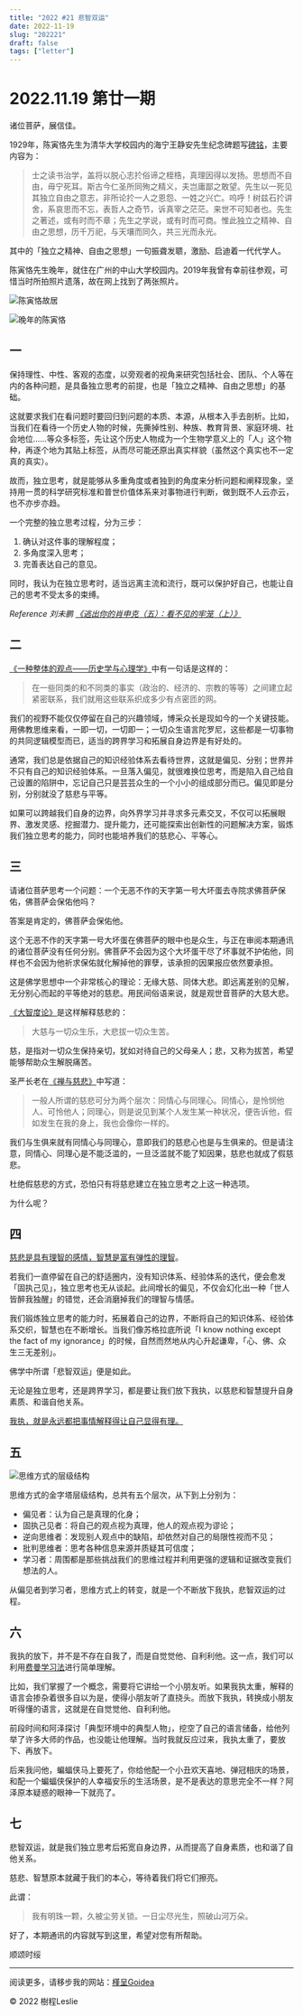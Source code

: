 ```yaml
---
title: "2022 #21 悲智双运"
date: 2022-11-19
slug: "202221"
draft: false
tags: ["letter"]
---
```



# 2022.11.19 第廿一期


诸位菩萨，展信佳。

1929年，陈寅恪先生为清华大学校园内的海宁王静安先生纪念碑题写[碑铭](https://zh.wikisource.org/wiki/%E6%B5%B7%E5%AF%A7%E7%8E%8B%E9%9D%9C%E5%AE%89%E5%85%88%E7%94%9F%E7%B4%80%E5%BF%B5%E7%A2%91%E7%A2%91%E9%8A%98)，主要内容为：

> 士之读书治学，盖将以脱心志扵俗谛之桎梏，真理因得以发扬。思想而不自由，毋宁死耳。斯古今仁圣所同殉之精义，夫岂庸鄙之敢望。先生以一死见其独立自由之意志，非所论扵一人之恩怨、一姓之兴亡。呜呼！树兹石扵讲舍，系哀思而不忘，表哲人之奇节，诉真宰之茫茫。来世不可知者也。先生之著述，或有时而不章；先生之学说，或有时而可商。惟此独立之精神、自由之思想，历千万祀，与天壤而同久，共三光而永光。

其中的「独立之精神、自由之思想」一句振聋发聩，激励、启迪着一代代学人。

陈寅恪先生晚年，就住在广州的中山大学校园内。2019年我曾有幸前往参观，可惜当时所拍照片遗落，故在网上找到了两张照片。

![陈寅恪故居](https://img.writeathon.cn/NdpDynNZvecQO4G55Oza/FgCO-p2sw4v2d3aJ_eH5ZV6iH0vZ)

![晚年的陈寅恪](https://img.writeathon.cn/NdpDynNZvecQO4G55Oza/FqWfmYesPNQv1nFp1_rfE0klK9bs)

## 一

保持理性、中性、客观的态度，以旁观者的视角来研究包括社会、团队、个人等在内的各种问题，是具备独立思考的前提，也是「独立之精神、自由之思想」的基础。

这就要求我们在看问题时要回归到问题的本质、本源，从根本入手去剖析。比如，当我们在看待一个历史人物的时候，先撕掉性别、种族、教育背景、家庭环境、社会地位……等众多标签，先让这个历史人物成为一个生物学意义上的「人」这个物种，再逐个地为其贴上标签，从而尽可能还原出真实样貌（虽然这个真实也不一定真的真实）。

故而，独立思考，就是能够从多重角度或者独到的角度来分析问题和阐释现象，坚持用一贯的科学研究标准和普世价值体系来对事物进行判断，做到既不人云亦云，也不亦步亦趋。

一个完整的独立思考过程，分为三步：

1. 确认对这件事的理解程度；
2. 多角度深入思考；
3. 完善表达自己的意见。

同时，我认为在独立思考时，适当远离主流和流行，既可以保护好自己，也能让自己的思考不受太多的束缚。

*Reference 刘未鹏  [《逃出你的肖申克（五）：看不见的牢笼（上）》](https://mindhacks.cn/2012/06/04/escape-from-your-shawshank-part5-the-invisible-cage/)*

## 二

[《一种整体的观点——历史学与心理学》](https://mp.weixin.qq.com/s/RisARK4RQdLslOVbw3SF8w)中有一句话是这样的：

> 在一些同类的和不同类的事实（政治的、经济的、宗教的等等）之间建立起紧密联系，我们就用这些联系织成多少有点密匝的网。

我们的视野不能仅仅停留在自己的兴趣领域，博采众长是现如今的一个关键技能。用佛教思维来看，一即一切，一切即一；一切众生语言陀罗尼，这些都是一切事物的共同逻辑模型而已，适当的跨界学习和拓展自身边界是有好处的。

通常，我们总是依据自己的知识经验体系去看待世界，这就是偏见、分别；世界并不只有自己的知识经验体系。一旦落入偏见，就很难换位思考，而是陷入自己给自己设置的陷阱中，忘记自己只是芸芸众生的一个小小的组成部分而已。偏见即是分别，分别就没了慈悲与平等。

如果可以跨越我们自身的边界，向外界学习并寻求多元素交叉，不仅可以拓展眼界、激发灵感、挖掘潜力、提升能力，还可能探索出创新性的问题解决方案，锻炼我们独立思考的能力，同时也能培养我们的慈悲心、平等心。

## 三

请诸位菩萨思考一个问题：一个无恶不作的天字第一号大坏蛋去寺院求佛菩萨保佑，佛菩萨会保佑他吗？

答案是肯定的，佛菩萨会保佑他。

这个无恶不作的天字第一号大坏蛋在佛菩萨的眼中也是众生，与正在审阅本期通讯的诸位菩萨没有任何分别。佛菩萨不会因为这个大坏蛋干尽了坏事就不护佑他，同样也不会因为他祈求保佑就化解掉他的罪孽，该承担的因果报应依然要承担。

这是佛学思想中一个非常核心的理论：无缘大慈、同体大悲。即远离差别的见解，无分别心而起的平等绝对的慈悲。用民间俗语来说，就是观世音菩萨的大慈大悲。

[《大智度论》](https://cbetaonline.dila.edu.tw/zh/T25n1509_p0256b15)是这样解释慈悲的：

> 大慈与一切众生乐，大悲拔一切众生苦。

慈，是指对一切众生保持亲切，犹如对待自己的父母亲人；悲，又称为拔苦，希望能够帮助众生解脱痛苦。

圣严长老在[《禅与慈悲》](https://ddc.shengyen.org/?doc=04-18-017&hl=%E6%85%88%E6%82%B2)中写道：

> 一般人所谓的慈悲可分为两个层次：同情心与同理心。同情心，是怜悯他人、可怜他人；同理心，则是说见到某个人发生某一种状况，便告诉他，假如发生在我的身上，我也会像你一样的。

我们与生俱来就有同情心与同理心，意即我们的慈悲心也是与生俱来的。但是请注意，同情心、同理心是不能泛滥的，一旦泛滥就不能了知因果，慈悲也就成了假慈悲。

杜绝假慈悲的方式，恐怕只有将慈悲建立在独立思考之上这一种选项。

为什么呢？

## 四
[慈悲是具有理智的感情，智慧是富有弹性的理智](https://ddc.shengyen.org/?doc=04-10-003&hl=%E6%85%88%E6%82%B2)。

若我们一直停留在自己的舒适圈内，没有知识体系、经验体系的迭代，便会愈发「固执己见」，独立思考也无从谈起。此间增长的偏见，不仅会幻化出一种「世人皆醉我独醒」的错觉，还会消磨掉我们的理智与情感。

我们锻炼独立思考的能力时，拓展着自己的边界，不断将自己的知识体系、经验体系交织，智慧也在不断增长。当我们像苏格拉底所说「I know nothing except the fact of my ignorance」的时候，自然而然地从内心升起谦卑，「心、佛、众生三无差别」。

佛学中所谓「悲智双运」便是如此。

无论是独立思考，还是跨界学习，都是要让我们放下我执，以慈悲和智慧提升自身素质、和谐自他关系。

[我执，就是永远都把事情解释得让自己显得有理。](https://www.zaobao.com/lifestyle/columns/story20220429-1266187)

## 五

![思维方式的层级结构](https://img.writeathon.cn/NdpDynNZvecQO4G55Oza/FqH4cJni4UaQqfNqhXUE56rI1lN8)

思维方式的金字塔层级结构，总共有五个层次，从下到上分别为：
* 偏见者：认为自己是真理的化身；
* 固执己见者：将自己的观点视为真理，他人的观点视为谬论；
* 逆向思维者：发现别人观点中的缺陷，却依然对自己的局限性视而不见；
* 批判思维者：思考各种信息来源并质疑其可信度；
* 学习者：周围都是那些挑战我们的思维过程并利用更强的逻辑和证据改变我们想法的人。

从偏见者到学习者，思维方式上的转变，就是一个不断放下我执，悲智双运的过程。

## 六

我执的放下，并不是不存在自我了，而是自觉觉他、自利利他。这一点，我们可以利用[费曼学习法](https://fs.blog/feynman-technique/)进行简单理解。

比如，我们掌握了一个概念，需要将它讲给一个小朋友听。如果我执太重，解释的语言会掺杂着很多自以为是，使得小朋友听了直挠头。而放下我执，转换成小朋友听得懂的语言，这就是在自觉觉他、自利利他。

前段时间和阿泽探讨「典型环境中的典型人物」，挖空了自己的语言储备，给他列举了许多大师的作品，也没能让他理解。当时我就反应过来，我执太重了，要放下、再放下。

后来我问他，蝙蝠侠马上要死了，你给他配一个小丑欢天喜地、弹冠相庆的场景，和配一个蝙蝠侠保护的人幸福安乐的生活场景，是不是表达的意思完全不一样？阿泽原本疑惑的眼神一下就亮了。

## 七

悲智双运，就是我们独立思考后拓宽自身边界，从而提高了自身素质，也和谐了自他关系。

慈悲、智慧原本就藏于我们的本心，等待着我们将它们擦亮。

此谓：

> 我有明珠一颗，久被尘劳关锁。一日尘尽光生，照破山河万朵。

好了，本期通讯的内容就写到这里，希望对您有所帮助。



顺颂时绥

---
阅读更多，请移步我的网站：[槿呈Goidea](https://www.justgoidea.com/)

© 2022 樹程Leslie

